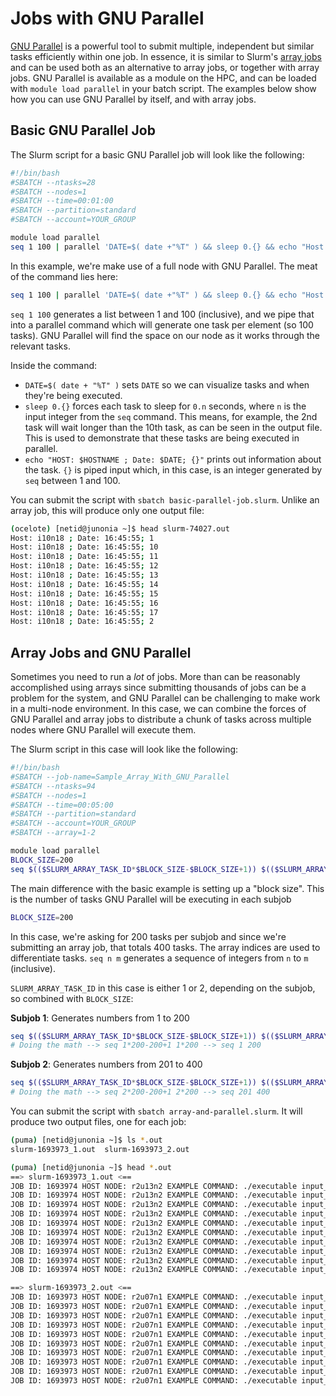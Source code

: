 # Jobs with GNU Parallel

[GNU Parallel](https://www.gnu.org/software/parallel/) is a powerful tool to submit multiple, independent but similar tasks efficiently within one job. In essence, it is similar to Slurm's [array jobs](../array_jobs/index.md) and can be used both as an alternative to array jobs, or together with array jobs. GNU Parallel is available as a module on the HPC, and can be loaded with `module load parallel` in your batch script. The examples below show how you can use GNU Parallel by itself, and with array jobs.

## Basic GNU Parallel Job

The Slurm script for a basic GNU Parallel job will look like the following:
 
```bash title="basic-parallel-job.slurm"
#!/bin/bash
#SBATCH --ntasks=28
#SBATCH --nodes=1
#SBATCH --time=00:01:00
#SBATCH --partition=standard
#SBATCH --account=YOUR_GROUP

module load parallel
seq 1 100 | parallel 'DATE=$( date +"%T" ) && sleep 0.{} && echo "Host: $HOSTNAME ; Date: $DATE; {}"'
```

In this example, we're make use of a full node with GNU Parallel. The meat of the command lies here:

```bash
seq 1 100 | parallel 'DATE=$( date +"%T" ) && sleep 0.{} && echo "Host: $HOSTNAME ; Date: $DATE; {}"'
```

```seq 1 100``` generates a list between 1 and 100 (inclusive), and we pipe that into a parallel command which will generate one task per element (so 100 tasks). GNU Parallel will find the space on our node as it works through the relevant tasks. 
 
Inside the command:

- ```DATE=$( date + "%T" )``` sets ```DATE``` so we can visualize tasks and when they're being executed.
- ```sleep 0.{}``` forces each task to sleep for ```0.n``` seconds, where ```n``` is the input integer from the ```seq``` command. This means, for example, the 2nd task will wait longer than the 10th task, as can be seen in the output file. This is used to demonstrate that these tasks are being executed in parallel. 
- ```echo "HOST: $HOSTNAME ; Date: $DATE; {}"``` prints out information about the task. ```{}``` is piped input which, in this case, is an integer generated by ```seq``` between 1 and 100. 

You can submit the script with `sbatch basic-parallel-job.slurm`. Unlike an array job, this will produce only one output file:
```bash
(ocelote) [netid@junonia ~]$ head slurm-74027.out 
Host: i10n18 ; Date: 16:45:55; 1
Host: i10n18 ; Date: 16:45:55; 10
Host: i10n18 ; Date: 16:45:55; 11
Host: i10n18 ; Date: 16:45:55; 12
Host: i10n18 ; Date: 16:45:55; 13
Host: i10n18 ; Date: 16:45:55; 14
Host: i10n18 ; Date: 16:45:55; 15
Host: i10n18 ; Date: 16:45:55; 16
Host: i10n18 ; Date: 16:45:55; 17
Host: i10n18 ; Date: 16:45:55; 2
```

## Array Jobs and GNU Parallel

Sometimes you need to run a *lot* of jobs. More than can be reasonably accomplished using arrays since submitting thousands of jobs can be a problem for the system, and GNU Parallel can be challenging to make work in a multi-node environment. In this case, we can combine the forces of GNU Parallel and array jobs to distribute a chunk of tasks across multiple nodes where GNU Parallel will execute them.

The Slurm script in this case will look like the following:
```bash title="array-and-parallel.slurm"
#!/bin/bash
#SBATCH --job-name=Sample_Array_With_GNU_Parallel
#SBATCH --ntasks=94
#SBATCH --nodes=1                    
#SBATCH --time=00:05:00   
#SBATCH --partition=standard
#SBATCH --account=YOUR_GROUP
#SBATCH --array=1-2

module load parallel
BLOCK_SIZE=200
seq $(($SLURM_ARRAY_TASK_ID*$BLOCK_SIZE-$BLOCK_SIZE+1)) $(($SLURM_ARRAY_TASK_ID*$BLOCK_SIZE)) | parallel echo "JOB ID: $SLURM_JOB_ID HOST NODE: $HOSTNAME EXAMPLE COMMAND: ./executable input_{}"
```

The main difference with the basic example is setting up a "block size".  This is the number of tasks GNU Parallel will be executing in each subjob

```bash
BLOCK_SIZE=200
```

In this case, we're asking for 200 tasks per subjob and since we're submitting an array job, that totals 400 tasks. The array indices are used to differentiate tasks. ```seq n m``` generates a sequence of integers from ```n``` to ```m``` (inclusive).

```SLURM_ARRAY_TASK_ID``` in this case is either 1 or 2, depending on the subjob, so combined with ```BLOCK_SIZE```:

**Subjob 1**: Generates numbers from 1 to 200

```bash
seq $(($SLURM_ARRAY_TASK_ID*$BLOCK_SIZE-$BLOCK_SIZE+1)) $(($SLURM_ARRAY_TASK_ID*$BLOCK_SIZE))
# Doing the math --> seq 1*200-200+1 1*200 --> seq 1 200
```

**Subjob 2**: Generates numbers from 201 to 400
```bash 
seq $(($SLURM_ARRAY_TASK_ID*$BLOCK_SIZE-$BLOCK_SIZE+1)) $(($SLURM_ARRAY_TASK_ID*$BLOCK_SIZE))
# Doing the math --> seq 2*200-200+1 2*200 --> seq 201 400
```

You can submit the script with `sbatch array-and-parallel.slurm`. It will produce two output files, one for each job:
```bash
(puma) [netid@junonia ~]$ ls *.out
slurm-1693973_1.out  slurm-1693973_2.out
```

```bash
(puma) [netid@junonia ~]$ head *.out
==> slurm-1693973_1.out <==
JOB ID: 1693974 HOST NODE: r2u13n2 EXAMPLE COMMAND: ./executable input_1
JOB ID: 1693974 HOST NODE: r2u13n2 EXAMPLE COMMAND: ./executable input_2
JOB ID: 1693974 HOST NODE: r2u13n2 EXAMPLE COMMAND: ./executable input_3
JOB ID: 1693974 HOST NODE: r2u13n2 EXAMPLE COMMAND: ./executable input_4
JOB ID: 1693974 HOST NODE: r2u13n2 EXAMPLE COMMAND: ./executable input_5
JOB ID: 1693974 HOST NODE: r2u13n2 EXAMPLE COMMAND: ./executable input_6
JOB ID: 1693974 HOST NODE: r2u13n2 EXAMPLE COMMAND: ./executable input_7
JOB ID: 1693974 HOST NODE: r2u13n2 EXAMPLE COMMAND: ./executable input_8
JOB ID: 1693974 HOST NODE: r2u13n2 EXAMPLE COMMAND: ./executable input_9
JOB ID: 1693974 HOST NODE: r2u13n2 EXAMPLE COMMAND: ./executable input_10

==> slurm-1693973_2.out <==
JOB ID: 1693973 HOST NODE: r2u07n1 EXAMPLE COMMAND: ./executable input_201
JOB ID: 1693973 HOST NODE: r2u07n1 EXAMPLE COMMAND: ./executable input_202
JOB ID: 1693973 HOST NODE: r2u07n1 EXAMPLE COMMAND: ./executable input_203
JOB ID: 1693973 HOST NODE: r2u07n1 EXAMPLE COMMAND: ./executable input_204
JOB ID: 1693973 HOST NODE: r2u07n1 EXAMPLE COMMAND: ./executable input_205
JOB ID: 1693973 HOST NODE: r2u07n1 EXAMPLE COMMAND: ./executable input_206
JOB ID: 1693973 HOST NODE: r2u07n1 EXAMPLE COMMAND: ./executable input_207
JOB ID: 1693973 HOST NODE: r2u07n1 EXAMPLE COMMAND: ./executable input_208
JOB ID: 1693973 HOST NODE: r2u07n1 EXAMPLE COMMAND: ./executable input_209
JOB ID: 1693973 HOST NODE: r2u07n1 EXAMPLE COMMAND: ./executable input_210
```
